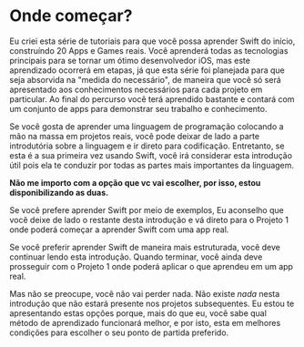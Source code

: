 # Onde começar?

Eu criei esta série de tutoriais para que você possa aprender Swift do início, construíndo 20 Apps e Games reais. Você aprenderá todas as tecnologias principais para se tornar um ótimo desenvolvedor iOS, mas este aprendizado ocorrerá em etapas, já que esta série foi planejada para que seja absorvida na "medida do necessário", de maneira que você só será apresentado aos conhecimentos necessários para cada projeto em particular. Ao final do percurso você terá aprendido bastante e contará com um conjunto de apps para demonstrar seu trabalho e conhecimento.

Se você gosta de aprender uma linguagem de programação colocando a mão na massa em projetos reais, você pode deixar de lado a parte introdutória sobre a linguagem e ir direto para codificação. Entretanto, se esta é a sua primeira vez usando Swift, você irá considerar esta introdução útil pois ela te conduzir por todas as partes mais importantes da linguagem.

**Não me importo com a opção que vc vai escolher, por isso, estou disponibilizando as duas.**

Se você prefere aprender Swift por meio de exemplos, Eu aconselho que você deixe de lado o restante desta introdução e vá direto para o Projeto 1 onde poderá começar a aprender Swift com uma app real.

Se você preferir aprender Swift de maneira mais estruturada, você deve continuar lendo esta introdução. Quando terminar, você ainda deve prosseguir com o Projeto 1 onde poderá aplicar o que aprendeu em um app real.

Mas não se preocupe, você não vai perder nada. Não existe *nada* nesta introdução que não estará presente nos projetos subsequentes. Eu estou te apresentando estas opções porque, mais do que eu, você sabe qual método de aprendizado funcionará melhor, e por isto, esta em melhores condições para escolher o seu ponto de partida preferido.